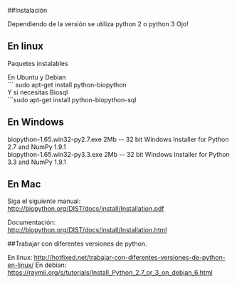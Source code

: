 ##Instalación  
  
Dependiendo de la versión se utiliza python 2 o python 3 Ojo!
  
## En linux  
  
Paquetes instalables 
  
En Ubuntu y Debian  
´´´ sudo apt-get install python-biopython  
Y si necesitas Biosql  
´´´sudo apt-get install python-biopython-sql  
 
  
## En Windows  
biopython-1.65.win32-py2.7.exe 2Mb -- 32 bit Windows Installer for Python 2.7 and NumPy 1.9.1  
biopython-1.65.win32-py3.3.exe 2Mb -- 32 bit Windows Installer for Python 3.3 and NumPy 1.9.1   
    
## En Mac  
Siga el siguiente manual:  
http://biopython.org/DIST/docs/install/Installation.pdf  
   

Documentación:  
http://biopython.org/DIST/docs/install/Installation.html  

##Trabajar con diferentes versiones de python.  

En linux: http://hotfixed.net/trabajar-con-diferentes-versiones-de-python-en-linux/
En debian: https://raymii.org/s/tutorials/Install_Python_2.7_or_3_on_debian_6.html

  
